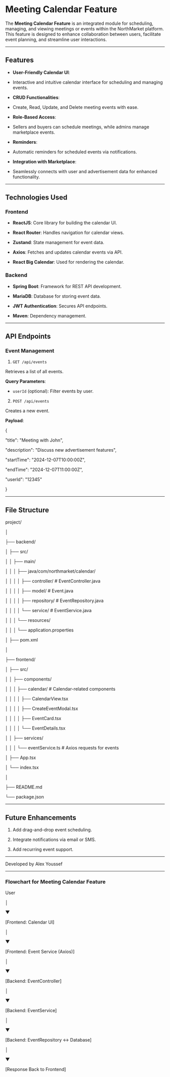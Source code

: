 # Meeting Calendar Feature

The **Meeting Calendar Feature** is an integrated module for scheduling, managing, and viewing meetings or events within the NorthMarket platform. This feature is designed to enhance collaboration between users, facilitate event planning, and streamline user interactions.



---

## Features

- **User-Friendly Calendar UI**:

- Interactive and intuitive calendar interface for scheduling and managing events.

- **CRUD Functionalities**:

- Create, Read, Update, and Delete meeting events with ease.

- **Role-Based Access**:

- Sellers and buyers can schedule meetings, while admins manage marketplace events.

- **Reminders**:

- Automatic reminders for scheduled events via notifications.

- **Integration with Marketplace**:

- Seamlessly connects with user and advertisement data for enhanced functionality.


---

## Technologies Used

### **Frontend**

- **ReactJS**: Core library for building the calendar UI.

- **React Router**: Handles navigation for calendar views.

- **Zustand**: State management for event data.

- **Axios**: Fetches and updates calendar events via API.

- **React Big Calendar**: Used for rendering the calendar.


### **Backend**

- **Spring Boot**: Framework for REST API development.

- **MariaDB**: Database for storing event data.

- **JWT Authentication**: Secures API endpoints.

- **Maven**: Dependency management.


---

## API Endpoints

### Event Management

1. `GET /api/events`

Retrieves a list of all events.

**Query Parameters**:

- `userId` (optional): Filter events by user.


2. `POST /api/events`

Creates a new event.

**Payload**:

{

"title": "Meeting with John",

"description": "Discuss new advertisement features",

"startTime": "2024-12-07T10:00:00Z",

"endTime": "2024-12-07T11:00:00Z",

"userId": "12345"

}

---

## File Structure

project/

│

├── backend/

│ ├── src/

│ │ ├── main/

│ │ │ ├── java/com/northmarket/calendar/

│ │ │ │ ├── controller/ # EventController.java

│ │ │ │ ├── model/ # Event.java

│ │ │ │ ├── repository/ # EventRepository.java

│ │ │ │ └── service/ # EventService.java

│ │ │ └── resources/

│ │ │ └── application.properties

│ ├── pom.xml

│

├── frontend/

│ ├── src/

│ │ ├── components/

│ │ │ ├── calendar/ # Calendar-related components

│ │ │ │ ├── CalendarView.tsx

│ │ │ │ ├── CreateEventModal.tsx

│ │ │ │ ├── EventCard.tsx

│ │ │ │ └── EventDetails.tsx

│ │ ├── services/

│ │ │ └── eventService.ts # Axios requests for events

│ ├── App.tsx

│ └── index.tsx

│

├── README.md

└── package.json

---

## Future Enhancements

1. Add drag-and-drop event scheduling.

2. Integrate notifications via email or SMS.

3. Add recurring event support.


---

Developed by Alex Youssef

---

### **Flowchart for Meeting Calendar Feature**

User

│

▼

[Frontend: Calendar UI]

│

▼

[Frontend: Event Service (Axios)]

│

▼

[Backend: EventController]

│

▼

[Backend: EventService]

│

▼

[Backend: EventRepository ↔ Database]

│

▼

[Response Back to Frontend]